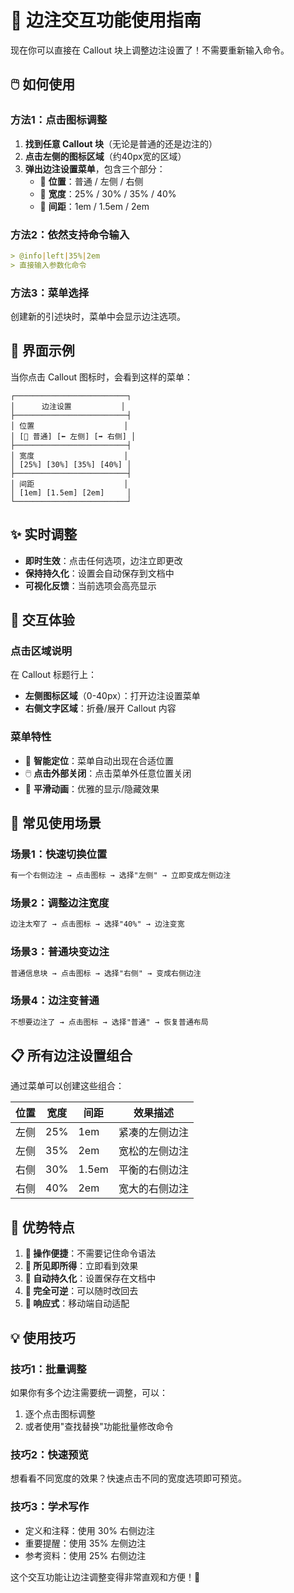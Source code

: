 # 🎯 边注交互功能使用指南

现在你可以直接在 Callout 块上调整边注设置了！不需要重新输入命令。

## 🖱️ 如何使用

### 方法1：点击图标调整
1. **找到任意 Callout 块**（无论是普通的还是边注的）
2. **点击左侧的图标区域**（约40px宽的区域）
3. **弹出边注设置菜单**，包含三个部分：
   - 📍 **位置**：普通 / 左侧 / 右侧  
   - 📏 **宽度**：25% / 30% / 35% / 40%
   - 📐 **间距**：1em / 1.5em / 2em

### 方法2：依然支持命令输入
```markdown
> @info|left|35%|2em
> 直接输入参数化命令
```

### 方法3：菜单选择
创建新的引述块时，菜单中会显示边注选项。

## 📱 界面示例

当你点击 Callout 图标时，会看到这样的菜单：

```
┌─────────────────────────┐
│      边注设置           │
├─────────────────────────┤
│ 位置                    │
│ [📄 普通] [⬅️ 左侧] [➡️ 右侧] │
├─────────────────────────┤
│ 宽度                    │
│ [25%] [30%] [35%] [40%] │
├─────────────────────────┤
│ 间距                    │
│ [1em] [1.5em] [2em]     │
└─────────────────────────┘
```

## ✨ 实时调整

- **即时生效**：点击任何选项，边注立即更改
- **保持持久化**：设置会自动保存到文档中
- **可视化反馈**：当前选项会高亮显示

## 🎨 交互体验

### 点击区域说明
在 Callout 标题行上：
- **左侧图标区域**（0-40px）：打开边注设置菜单
- **右侧文字区域**：折叠/展开 Callout 内容

### 菜单特性
- 🎯 **智能定位**：菜单自动出现在合适位置
- 🖱️ **点击外部关闭**：点击菜单外任意位置关闭
- 💫 **平滑动画**：优雅的显示/隐藏效果

## 🔄 常见使用场景

### 场景1：快速切换位置
```markdown
有一个右侧边注 → 点击图标 → 选择"左侧" → 立即变成左侧边注
```

### 场景2：调整边注宽度
```markdown
边注太窄了 → 点击图标 → 选择"40%" → 边注变宽
```

### 场景3：普通块变边注
```markdown
普通信息块 → 点击图标 → 选择"右侧" → 变成右侧边注
```

### 场景4：边注变普通
```markdown
不想要边注了 → 点击图标 → 选择"普通" → 恢复普通布局
```

## 📋 所有边注设置组合

通过菜单可以创建这些组合：

| 位置 | 宽度 | 间距 | 效果描述 |
|------|------|------|----------|
| 左侧 | 25% | 1em | 紧凑的左侧边注 |
| 左侧 | 35% | 2em | 宽松的左侧边注 |
| 右侧 | 30% | 1.5em | 平衡的右侧边注 |
| 右侧 | 40% | 2em | 宽大的右侧边注 |

## 🎯 优势特点

1. **🚀 操作便捷**：不需要记住命令语法
2. **👀 所见即所得**：立即看到效果
3. **💾 自动持久化**：设置保存在文档中
4. **🔄 完全可逆**：可以随时改回去
5. **📱 响应式**：移动端自动适配

## 💡 使用技巧

### 技巧1：批量调整
如果你有多个边注需要统一调整，可以：
1. 逐个点击图标调整
2. 或者使用"查找替换"功能批量修改命令

### 技巧2：快速预览
想看看不同宽度的效果？快速点击不同的宽度选项即可预览。

### 技巧3：学术写作
- 定义和注释：使用 30% 右侧边注
- 重要提醒：使用 35% 左侧边注  
- 参考资料：使用 25% 右侧边注

这个交互功能让边注调整变得非常直观和方便！🎉
